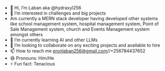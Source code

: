 - 👋 Hi, I’m Laban aka @hydraxyl256
- 👀 I’m interested in challenges and big projects
- Am currently a MERN stack developer having developed other systems like school management system, hospital management system, Point of Sale Management system, church and Events Management system amongst others
- 🌱 I’m currently learning AI and other LLMs
- 💞️ I’m looking to collaborate on any exciting projects and available to hire 
- 📫 How to reach me eronlaban256@gmail.com//+256784437652
- 😄 Pronouns: Him/He
- ⚡ Fun fact: Tenacious 

<!---
hydraxyl256/hydraxyl256 is a ✨ special ✨ repository because its `README.md` (this file) appears on your GitHub profile.
You can click the Preview link to take a look at your changes.
--->
